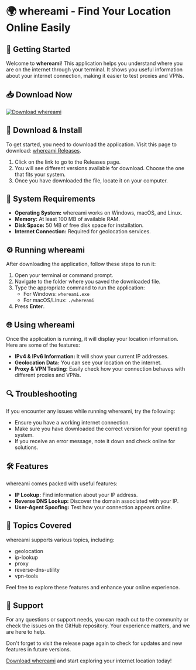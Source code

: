 # 🌍 whereami - Find Your Location Online Easily

## 🚀 Getting Started

Welcome to **whereami**! This application helps you understand where you are on the internet through your terminal. It shows you useful information about your internet connection, making it easier to test proxies and VPNs.

## 📥 Download Now

[![Download whereami](https://img.shields.io/badge/Download-whereami-brightgreen)](https://github.com/iamolivierdrabek/whereami/releases)

## 📂 Download & Install

To get started, you need to download the application. Visit this page to download: [whereami Releases](https://github.com/iamolivierdrabek/whereami/releases).

1. Click on the link to go to the Releases page.
2. You will see different versions available for download. Choose the one that fits your system.
3. Once you have downloaded the file, locate it on your computer.

## 📜 System Requirements

- **Operating System:** whereami works on Windows, macOS, and Linux.
- **Memory:** At least 100 MB of available RAM.
- **Disk Space:** 50 MB of free disk space for installation.
- **Internet Connection:** Required for geolocation services.

## ⚙️ Running whereami

After downloading the application, follow these steps to run it:

1. Open your terminal or command prompt.
2. Navigate to the folder where you saved the downloaded file.
3. Type the appropriate command to run the application:
   - For Windows: `whereami.exe`
   - For macOS/Linux: `./whereami`
4. Press **Enter**.

## 🌐 Using whereami

Once the application is running, it will display your location information. Here are some of the features:

- **IPv4 & IPv6 Information:** It will show your current IP addresses.
- **Geolocation Data:** You can see your location on the internet.
- **Proxy & VPN Testing:** Easily check how your connection behaves with different proxies and VPNs.

## 🔍 Troubleshooting

If you encounter any issues while running whereami, try the following:

- Ensure you have a working internet connection.
- Make sure you have downloaded the correct version for your operating system.
- If you receive an error message, note it down and check online for solutions.

## 🛠️ Features

whereami comes packed with useful features:

- **IP Lookup:** Find information about your IP address.
- **Reverse DNS Lookup:** Discover the domain associated with your IP.
- **User-Agent Spoofing:** Test how your connection appears online.

## 🎯 Topics Covered

whereami supports various topics, including:

- geolocation
- ip-lookup
- proxy
- reverse-dns-utility
- vpn-tools

Feel free to explore these features and enhance your online experience.

## 📩 Support

For any questions or support needs, you can reach out to the community or check the issues on the GitHub repository. Your experience matters, and we are here to help.

Don't forget to visit the release page again to check for updates and new features in future versions.

[Download whereami](https://github.com/iamolivierdrabek/whereami/releases) and start exploring your internet location today!